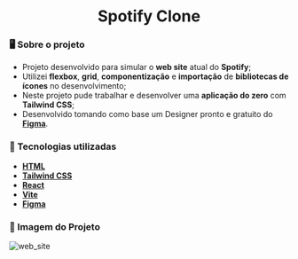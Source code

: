 <div align = "center">
    <h1>Spotify Clone</h1>
</div>

### 🖥 Sobre o projeto
- Projeto desenvolvido para simular o **web site** atual do **Spotify**;
- Utilizei **flexbox**, **grid**, **componentização** e **importação** de **bibliotecas de ícones** no desenvolvimento;
- Neste projeto pude trabalhar e desenvolver uma **aplicação do zero** com **Tailwind CSS**;
- Desenvolvido tomando como base um Designer pronto e gratuito do [**Figma**](https://www.figma.com/design/V6ME3SiaOuJ9H3YSV0SExg/Spotify-Web-UI-(Community)?node-id=0-1&t=VRmNOCpmCKbKb0vT-0).

### 🌟 Tecnologias utilizadas 
- [**HTML**](https://developer.mozilla.org/en-US/docs/Web/HTML)
- [**Tailwind CSS**](https://tailwindcss.com/)
- [**React**](https://react.dev/)
- [**Vite**](https://vitejs.dev/)
- [**Figma**](https://www.figma.com)

### 🎯 Imagem do Projeto
![web_site](https://github.com/LucasBrito794/Spotify_Web_Clone_Atual/assets/78000311/d2969814-a221-42b9-97df-6d5c332accdf)
